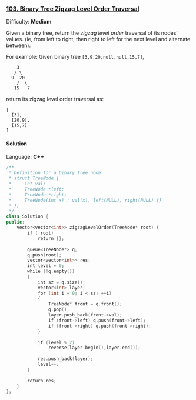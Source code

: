 ### [103\. Binary Tree Zigzag Level Order Traversal](https://leetcode.com/problems/binary-tree-zigzag-level-order-traversal/)

Difficulty: **Medium**


Given a binary tree, return the _zigzag level order_ traversal of its nodes' values. (ie, from left to right, then right to left for the next level and alternate between).

For example:
Given binary tree `[3,9,20,null,null,15,7]`,

```
    3
   / \
  9  20
    /  \
   15   7
```

return its zigzag level order traversal as:

```
[
  [3],
  [20,9],
  [15,7]
]
```


#### Solution

Language: **C++**

```c++
/**
 * Definition for a binary tree node.
 * struct TreeNode {
 *     int val;
 *     TreeNode *left;
 *     TreeNode *right;
 *     TreeNode(int x) : val(x), left(NULL), right(NULL) {}
 * };
 */
class Solution {
public:
    vector<vector<int>> zigzagLevelOrder(TreeNode* root) {
        if (!root)
            return {};
        
        queue<TreeNode*> q;
        q.push(root);
        vector<vector<int>> res;
        int level = 0;
        while (!q.empty())
        {
            int sz = q.size();
            vector<int> layer;
            for (int i = 0; i < sz; ++i)
            {
                TreeNode* front = q.front();
                q.pop();
                layer.push_back(front->val);
                if (front->left) q.push(front->left);
                if (front->right) q.push(front->right);
            }
            
            if (level % 2)
                reverse(layer.begin(),layer.end());
            
            res.push_back(layer);
            level++;
        }
        
        return res;
    }
};
```

